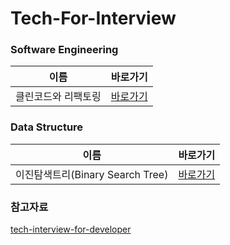 # Tech-For-Interview

### Software Engineering

| 이름               | 바로가기    | 
| :-----------------: | :------:  |
| 클린코드와 리팩토링 | [바로가기](./Software%20Engineering/CleanCode&Refactoring.md) |

### Data Structure

| 이름               | 바로가기    | 
| :-----------------: | :------:  |
| 이진탐색트리(Binary Search Tree) | [바로가기](./Data%20Structure/BinarySearchTree.md) |

### 참고자료
[tech-interview-for-developer](https://github.com/gyoogle/tech-interview-for-developer)